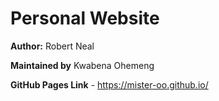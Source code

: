 # Personal Website 

**Author:** Robert Neal 

**Maintained by** Kwabena Ohemeng

**GitHub Pages Link** - https://mister-oo.github.io/

